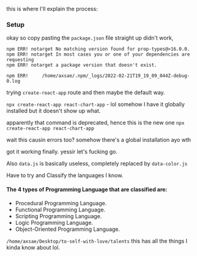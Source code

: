 this is where I'll explain the process:

### Setup

okay so copy pasting the `package.json` file straight up didn't work, 

```
npm ERR! notarget No matching version found for prop-types@>16.0.0.
npm ERR! notarget In most cases you or one of your dependencies are requesting
npm ERR! notarget a package version that doesn't exist.

npm ERR!     /home/axsae/.npm/_logs/2022-02-21T19_19_09_044Z-debug-0.log
```


trying `create-react-app` route and then maybe the default way.

`npx create-react-app react-chart-app` - lol somehow I have it globally installed but it doesn't show up what.

apparently that command is deprecated, hence this is the new one
`npx create-react-app react-chart-app`

wait this causin errors too? somehow there's a global installation ayo wth


got it working finally. yessir let's fucking go.

Also `data.js` is basically useless, completely replaced by `data-color.js`



Have to try and Classify the languages I know.

#### The 4 types of Programming Language that are classified are:
- Procedural Programming Language.
- Functional Programming Language.
- Scripting Programming Language.
- Logic Programming Language.
- Object-Oriented Programming Language.


`/home/axsae/Desktop/to-self-with-love/talents` this has all the things I kinda know about lol.